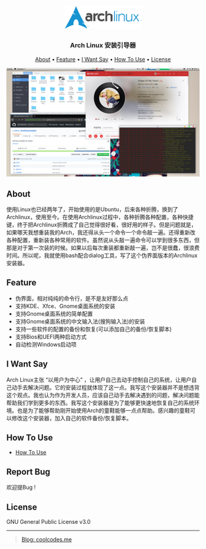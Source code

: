 <h1 align="center">
  <br>
  <img src="picture/logo.png" alt="Markdownify" width="200">

<h3 align="center">Arch Linux 安装引导器</h3>


<p align="center">
  <a href="#about">About</a> •
  <a href="#feature">Feature</a> •
  <a href="#i-want-say">I Want Say</a> •
  <a href="#how-to-use">How To Use</a> •
  <a href="#license">License</a>
</p>

![bg](picture/bg.png)

## About

使用Linux也已经两年了，开始使用的是Ubuntu，后来各种折腾，换到了Archlinux，使用至今。在使用Archlinux过程中，各种折腾各种配置，各种快捷键，终于把Archlinux折腾成了自己觉得很好看，很好用的样子。但是问题就是，如果哪天我想重装我的Arch，我还得从头一个命令一个命令敲一遍。还得重新改各种配置，重新装各种常用的软件。虽然说从头敲一遍命令可以学到很多东西，但那是对于第一次装的时候。如果以后每次重装都重新敲一遍，岂不是很蠢，很浪费时间。所以呢，我就使用bash配合dialog工具，写了这个伪界面版本的Archlinux安装器。

## Feature

- 伪界面，相对纯纯的命令行，是不是友好那么点
- 支持KDE、Xfce、Gnome桌面系统的安装
- 支持Gnome桌面系统的简单配置
- 支持Gnome桌面系统的中文输入法(搜狗输入法)的安装
- 支持一些软件的配置的备份和恢复(可以添加自己的备份/恢复脚本)
- 支持Bios和UEFI两种启动方式
- 自动检测Windows启动项

## I Want Say

Arch Linux主张 “以用户为中心” ，让用户自己去动手控制自己的系统，让用户自己动手去解决问题。它的安装过程就体现了这一点。我写这个安装器并不是想违背这个观点。我也认为作为开发人员，应该自己动手去解决遇到的问题，解决问题能帮助我们学到更多的东西。我写这个安装器是为了能够更快速地恢复自己的系统环境。也是为了能够帮助刚开始使用Arch的童鞋能够一点点帮助。感兴趣的童鞋可以修改这个安装器，加入自己的软件备份/恢复脚本。

## How To Use

- [How To Use](how-to-use.md)

## Report Bug

欢迎提Bug !

## License

GNU General Public License v3.0

---

> [Blog: coolcodes.me](https://coolcodes.me)